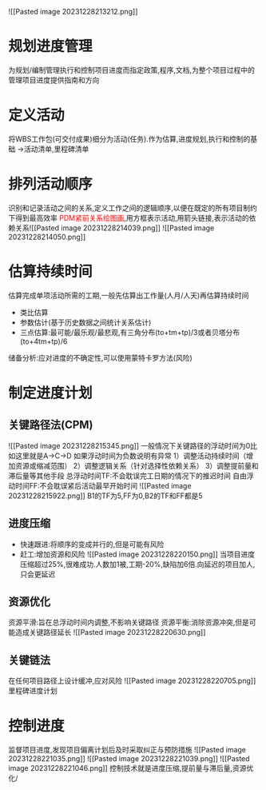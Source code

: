 ![[Pasted image 20231228213212.png]]
# 规划进度管理
为规划/编制管理执行和控制项目进度而指定政策,程序,文档,为整个项目过程中的管理项目进度提供指南和方向
# 定义活动
将WBS工作包(可交付成果)细分为活动(任务).作为估算,进度规划,执行和控制的基础
->活动清单,里程碑清单
# 排列活动顺序
识别和记录活动之间的关系,定义工作之间的逻辑顺序,以便在既定的所有项目制约下得到最高效率
<font color="#ff0000">PDM紧前关系绘图画</font>,用方框表示活动,用箭头链接,表示活动的依赖关系![[Pasted image 20231228214039.png]]
![[Pasted image 20231228214050.png]]
# 估算持续时间
估算完成单项活动所需的工期,一般先估算出工作量(人月/人天)再估算持续时间
- 类比估算
- 参数估计(基于历史数据之间统计关系估计)
- 三点估算:最可能/最乐观/最悲观,有三角分布(to+tm+tp)/3或者贝塔分布(to+4tm+tp)/6

储备分析:应对进度的不确定性,可以使用蒙特卡罗方法(风险)
# 制定进度计划
## 关键路径法(CPM)
![[Pasted image 20231228215345.png]]
一般情况下关键路径的浮动时间为0比如这里就是A->C->D
如果浮动时间为负数说明有异常
1）调整活动持续时间（增加资源或缩减范围）
2）调整逻辑关系（针对选择性依赖关系）
3）调整提前量和滞后量等其他手段
总浮动时间TF:不会耽误完工日期的情况下的推迟时间
自由浮动时间FF:不会耽误紧后活动最早开始时间
![[Pasted image 20231228215922.png]]
B1的TF为5,FF为0,B2的TF和FF都是5
## 进度压缩
- 快速跟进:将顺序的变成并行的,但是可能有风险
- 赶工:增加资源和风险
![[Pasted image 20231228220150.png]]
当项目进度压缩超过25%,很难成功.人数加1被,工期-20%,缺陷加6倍.向延迟的项目加人,只会更延迟
## 资源优化
资源平滑:旨在总浮动时间内调整,不影响关键路径
资源平衡:消除资源冲突,但是可能造成关键路径延长
![[Pasted image 20231228220630.png]]
## 关键链法
在任何项目路径上设计缓冲,应对风险
![[Pasted image 20231228220705.png]]
里程碑进度计划
# 控制进度
监督项目进度,发现项目偏离计划后及时采取纠正与预防措施
![[Pasted image 20231228221035.png]]
![[Pasted image 20231228221039.png]]
![[Pasted image 20231228221046.png]]
控制技术就是进度压缩,提前量与滞后量,资源优化/
